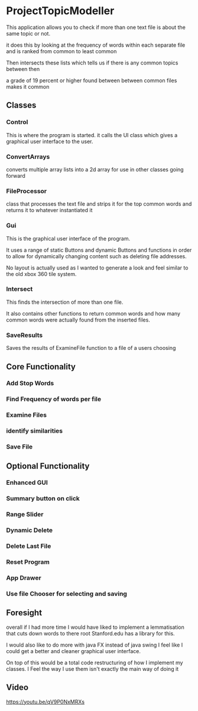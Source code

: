 # ProjectTopicModeller

This application allows you to check if more than one text file is about the same topic or not.

it does this by looking at the  frequency of words within each separate file and is ranked from common to least common

Then intersects these lists which tells us if there is any common topics between then

a grade of 19 percent or higher found between between common files makes it common

## Classes

### Control

This is where the program is started. it calls the UI class which gives a graphical user interface to the user.

### ConvertArrays

converts multiple array lists into a 2d array
for use in other classes going forward

### FileProcessor

class that processes the text file and
strips it for the top common words and returns it to whatever instantiated it
###  Gui

This is the graphical user interface of the program.

It uses a range of static Buttons and dynamic Buttons and functions in order to allow for dynamically changing content such as deleting file addresses.

No layout is actually used as I wanted to generate a look and feel similar to the old xbox 360 tile system.


### Intersect
 This finds the intersection of more than one file.
 
 It also contains other functions to return common words and how many common words were actually found from the inserted files.

### SaveResults

Saves the results of ExamineFile function to a file
of a users choosing


## Core Functionality

### Add Stop Words
### Find Frequency of words per file
### Examine Files
### identify similarities
### Save File

## Optional Functionality

### Enhanced GUI
### Summary button on click
### Range Slider
### Dynamic Delete
### Delete Last File
### Reset Program
### App Drawer
### Use file Chooser for selecting and saving 




## Foresight
overall if I had more time I would have liked to implement a lemmatisation that cuts down words to there
root Stanford.edu has a library for this.

I would also like to do more with java FX instead of java swing I feel like I could get a better and 
cleaner graphical user interface.

On top of this would be a total code restructuring of how I implement my classes. I Feel the way
I use them isn't exactly the main way of doing it 


## Video
https://youtu.be/qV9P0NxMRXs
